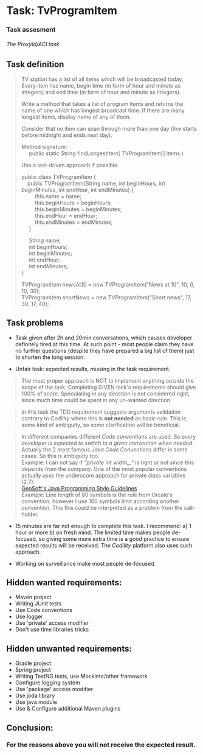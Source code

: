 # Task: TvProgramItem
### Task assesment
###### The ProxyId/ACI task

## Task definition
  >TV station has a list of all items which will be broadcasted today. Every item has name, begin
  time (in form of hour and minute as integers) and end time (in form of hour and minute as
  integers).
  >
  >Write a method that takes a list of program items and returns the name of one which has longest
  broadcast time. If there are many longest items, display name of any of them.
  >
  >Consider that no item can span through more than one day (like starts
  before midnight and ends next day).
  >
  >Method signature:  
  >&nbsp;&nbsp;&nbsp;&nbsp;
  >public static String findLongestItem( TVProgramItem[] items )
  >
  >Use a test-driven approach if possible.
  >  
  >  public class TVProgramItem {  
  &nbsp;&nbsp;&nbsp; public TVProgramItem(String name, int beginHours, int beginMinutes, int endHour, int endMinutes) {  
  &nbsp;&nbsp;&nbsp;&nbsp;&nbsp;&nbsp;&nbsp;&nbsp;    this.name = name;  
  &nbsp;&nbsp;&nbsp;&nbsp;&nbsp;&nbsp;&nbsp;&nbsp;    this.beginHours = beginHours;  
  &nbsp;&nbsp;&nbsp;&nbsp;&nbsp;&nbsp;&nbsp;&nbsp;    this.beginMinutes = beginMinutes;  
  &nbsp;&nbsp;&nbsp;&nbsp;&nbsp;&nbsp;&nbsp;&nbsp;    this.endHour = endHour;  
  &nbsp;&nbsp;&nbsp;&nbsp;&nbsp;&nbsp;&nbsp;&nbsp;    this.endMinutes = endMinutes;  
  &nbsp;&nbsp;&nbsp;&nbsp;     }  
  >  
  >  &nbsp;&nbsp;&nbsp;&nbsp; String name;  
  &nbsp;&nbsp;&nbsp;&nbsp; int beginHours;  
  &nbsp;&nbsp;&nbsp;&nbsp; int beginMinutes;  
  &nbsp;&nbsp;&nbsp;&nbsp; int endHour;  
  &nbsp;&nbsp;&nbsp;&nbsp; int endMinutes;  
  }  
  >  
  >  TVProgramItem newsAt10 = new TVProgramItem("News at 10", 10, 0, 10, 30);  
  >  TVProgramItem shortNews = new TVProgramItem("Short news", 17, 30, 17, 40);  


## Task problems
  * Task given after 2h and 20min conversations, which causes developer definitely tired at this
  time. At such point - most people claim they have no further questions (despite they have prepared
  a big list of them) just to shorten the long session.

  * Unfair task: expected results, missing in the task requirement.

  >The most proper approach is NOT to implement anything outside the scope of the task. Completing 
  GIVEN task's requirements should give 100% of score.  Speculating in any direction is not 
  considered right, since much time could be spent in any un-wanted direction.
  
  >In this task the TDD requirement suggests arguments validation contrary to _Codility_ where this
  is __not needed__ as basic rule. This is some kind of ambiguity, so some clarification will be
  beneficial.

  >In different companies different _Code conventions_ are used. So every developer  _is expected to
  switch_ _to a given convention when needed_. Actually the 2 most famous _Java Code Conventions_ 
  differ in some cases. So this is ambiguity too.  
  Example: I can not say if _"private int width&#95;;"_ is right or not since this depends from the
  company. One of the most popular conventions actually uses the underscore approach for private 
  class variables (2.7):  
  [GeoSoft's Java Programming Style Guidelines](http://geosoft.no/development/javastyle.html)  
  Example: Line length of 80 symbols is the rule from Orcale's convention, however I use 100 symbols
  limit according another convention. This this could be interpreted as a problem from the
  call-holder.

  * 15 minutes are far not enough to complete this task. I recommend: a) 1 hour or more b) on fresh
    mind. The limited time makes people de-focused, so giving some more extra time is a good 
    practice to ensure expected results will be received. The _Codility_ platform also uses such 
    approach.
  
  * Working on surveillance make most people de-focused.
  
## Hidden wanted requirements:  
  * Maven project
  * Writing JUnit tests
  * Use Code conventions 
  * Use logger
  * Use 'private' access modifier
  * Don't use time libraries tricks
  
## Hidden unwanted requirements:  
  * Gradle project
  * Spring project
  * Writing TestNG tests, use Mockinto/other framework
  * Configure logging system
  * Use 'package' access modifier
  * Use joda library
  * Use java module
  * Use & Configure additional Maven plugins
  
## Conclusion: 
### For the reasons above you will not receive the expected result.
